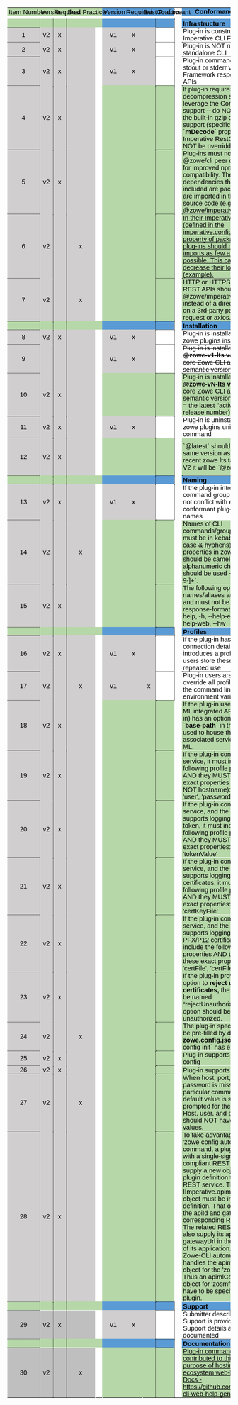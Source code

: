 ---
---

<!-- SPDX-License-Identifier: CC-BY-4.0 -->
<!-- Copyright Contributors to the Zowe project. -->

<style type="text/css">
    .ritz .waffle a {
        color: inherit;
    }

    .ritz .waffle .s31 {
        border-bottom: 1px DOTTED #000000;
        border-right: 1px DOTTED #000000;
        background-color: #5b9bd5;
        text-align: center;
        color: #000000;
        font-family: 'docs-Calibri', Arial;
        font-size: 11pt;
        vertical-align: middle;
        white-space: nowrap;
        direction: ltr;
        padding: 0px 3px 0px 3px;
    }

    .ritz .waffle .s25 {
        border-bottom: 1px DOTTED #000000;
        border-right: 1px DOTTED #000000;
        background-color: #b6d7a8;
        text-align: left;
        color: #000000;
        font-family: 'docs-Calibri', Arial;
        font-size: 11pt;
        vertical-align: bottom;
        white-space: normal;
        overflow: hidden;
        word-wrap: break-word;
        direction: ltr;
        padding: 0px 3px 0px 3px;
    }

    .ritz .waffle .s17 {
        border-bottom: 1px SOLID transparent;
        border-right: 1px SOLID transparent;
        background-color: #d0cece;
        text-align: center;
        color: #000000;
        font-family: 'docs-Calibri', Arial;
        font-size: 11pt;
        vertical-align: middle;
        white-space: nowrap;
        direction: ltr;
        padding: 0px 3px 0px 3px;
    }

    .ritz .waffle .s18 {
        border-bottom: 1px SOLID transparent;
        border-right: 1px SOLID transparent;
        background-color: #ffffff;
        text-align: center;
        color: #000000;
        font-family: 'docs-Calibri', Arial;
        font-size: 11pt;
        vertical-align: middle;
        white-space: nowrap;
        direction: ltr;
        padding: 0px 3px 0px 3px;
    }

    .ritz .waffle .s0 {
        border-left: none;
        border-right: none;
        border-bottom: 1px DOTTED #000000;
        background-color: #b6d7a8;
        text-align: center;
        color: #000000;
        font-family: 'docs-Calibri', Arial;
        font-size: 11pt;
        vertical-align: bottom;
        white-space: nowrap;
        direction: ltr;
        padding: 0px 3px 0px 3px;
    }

    .ritz .waffle .s45 {
        border-bottom: 1px DOTTED #000000;
        border-right: 1px DOTTED #000000;
        background-color: #bfbfbf;
        text-align: center;
        color: #000000;
        font-family: 'docs-Calibri', Arial;
        font-size: 11pt;
        vertical-align: middle;
        white-space: normal;
        overflow: hidden;
        word-wrap: break-word;
        direction: ltr;
        padding: 0px 3px 0px 3px;
    }

    .ritz .waffle .s34 {
        border-bottom: 1px DOTTED #000000;
        border-right: 1px DOTTED #000000;
        background-color: #b6d7a8;
        text-align: left;
        color: #000000;
        font-family: 'docs-Calibri', Arial;
        font-size: 11pt;
        vertical-align: middle;
        white-space: normal;
        overflow: hidden;
        word-wrap: break-word;
        direction: ltr;
        padding: 0px 3px 0px 3px;
    }

    .ritz .waffle .s1 {
        border-left: none;
        border-right: none;
        border-bottom: 1px SOLID transparent;
        background-color: #b6d7a8;
        text-align: center;
        color: #000000;
        font-family: 'docs-Calibri', Arial;
        font-size: 11pt;
        vertical-align: bottom;
        white-space: nowrap;
        direction: ltr;
        padding: 0px 3px 0px 3px;
    }

    .ritz .waffle .s44 {
        border-bottom: 1px DOTTED #000000;
        border-right: 1px DOTTED #000000;
        background-color: #b6d7a8;
        text-align: center;
        font-weight: bold;
        color: #000000;
        font-family: 'docs-Calibri', Arial;
        font-size: 11pt;
        vertical-align: middle;
        white-space: normal;
        overflow: hidden;
        word-wrap: break-word;
        direction: ltr;
        padding: 0px 3px 0px 3px;
    }

    .ritz .waffle .s27 {
        border-bottom: 1px SOLID transparent;
        border-right: 1px DOTTED #000000;
        background-color: #b6d7a8;
        text-align: left;
        color: #000000;
        font-family: 'docs-Calibri', Arial;
        font-size: 11pt;
        vertical-align: middle;
        white-space: nowrap;
        direction: ltr;
        padding: 0px 3px 0px 3px;
    }

    .ritz .waffle .s13 {
        border-bottom: 1px DOTTED #000000;
        border-right: 1px DOTTED #000000;
        background-color: #5b9bd5;
        text-align: left;
        font-weight: bold;
        color: #000000;
        font-family: 'docs-Calibri', Arial;
        font-size: 11pt;
        vertical-align: bottom;
        white-space: nowrap;
        direction: ltr;
        padding: 0px 3px 0px 3px;
    }

    .ritz .waffle .s49 {
        border-bottom: 1px DOTTED #000000;
        border-right: 1px SOLID transparent;
        background-color: #ffffff;
        text-align: center;
        color: #000000;
        font-family: 'docs-Calibri', Arial;
        font-size: 11pt;
        vertical-align: middle;
        white-space: nowrap;
        direction: ltr;
        padding: 0px 3px 0px 3px;
    }

    .ritz .waffle .s23 {
        border-bottom: 1px SOLID transparent;
        border-right: 1px DOTTED #000000;
        background-color: #b6d7a8;
        text-align: center;
        color: #000000;
        font-family: 'docs-Calibri', Arial;
        font-size: 11pt;
        vertical-align: middle;
        white-space: nowrap;
        direction: ltr;
        padding: 0px 3px 0px 3px;
    }

    .ritz .waffle .s24 {
        border-bottom: 1px DOTTED #000000;
        border-right: 1px DOTTED #000000;
        background-color: #b6d7a8;
        text-align: center;
        color: #000000;
        font-family: 'docs-Calibri', Arial;
        font-size: 11pt;
        vertical-align: middle;
        white-space: nowrap;
        direction: ltr;
        padding: 0px 3px 0px 3px;
    }

    .ritz .waffle .s43 {
        border-bottom: 1px SOLID transparent;
        border-right: 1px SOLID transparent;
        background-color: #b6d7a8;
        text-align: left;
        text-decoration: underline;
        -webkit-text-decoration-skip: none;
        text-decoration-skip-ink: none;
        color: #000000;
        font-family: 'docs-Calibri', Arial;
        font-size: 11pt;
        vertical-align: bottom;
        white-space: normal;
        overflow: hidden;
        word-wrap: break-word;
        direction: ltr;
        padding: 0px 3px 0px 3px;
    }

    .ritz .waffle .s48 {
        border-bottom: 1px DOTTED #000000;
        border-right: 1px SOLID transparent;
        background-color: #bfbfbf;
        text-align: center;
        color: #000000;
        font-family: 'docs-Calibri', Arial;
        font-size: 11pt;
        vertical-align: middle;
        white-space: normal;
        overflow: hidden;
        word-wrap: break-word;
        direction: ltr;
        padding: 0px 3px 0px 3px;
    }

    .ritz .waffle .s10 {
        border-bottom: 1px SOLID transparent;
        border-right: 1px SOLID transparent;
        background-color: #5b9bd5;
        text-align: left;
        color: #000000;
        font-family: 'docs-Calibri', Arial;
        font-size: 11pt;
        vertical-align: bottom;
        white-space: nowrap;
        direction: ltr;
        padding: 0px 3px 0px 3px;
    }

    .ritz .waffle .s28 {
        border-bottom: 1px SOLID transparent;
        border-right: 1px SOLID transparent;
        background-color: #b6d7a8;
        text-align: left;
        color: #000000;
        font-family: 'docs-Calibri', Arial;
        font-size: 11pt;
        vertical-align: middle;
        white-space: nowrap;
        direction: ltr;
        padding: 0px 3px 0px 3px;
    }

    .ritz .waffle .s36 {
        border-bottom: 1px SOLID transparent;
        border-right: 1px DOTTED #000000;
        background-color: #ffffff;
        text-align: left;
        color: #000000;
        font-family: 'docs-Calibri', Arial;
        font-size: 11pt;
        vertical-align: bottom;
        white-space: normal;
        overflow: hidden;
        word-wrap: break-word;
        direction: ltr;
        padding: 0px 3px 0px 3px;
    }

    .ritz .waffle .s42 {
        border-bottom: 1px SOLID transparent;
        border-right: 1px DOTTED #000000;
        background-color: #ffffff;
        text-align: left;
        text-decoration: underline;
        -webkit-text-decoration-skip: none;
        text-decoration-skip-ink: none;
        color: #000000;
        font-family: 'docs-Calibri', Arial;
        font-size: 11pt;
        vertical-align: bottom;
        white-space: normal;
        overflow: hidden;
        word-wrap: break-word;
        direction: ltr;
        padding: 0px 3px 0px 3px;
    }

    .ritz .waffle .s38 {
        border-bottom: 1px SOLID transparent;
        border-right: 1px SOLID transparent;
        background-color: #b6d7a8;
        text-align: left;
        color: #000000;
        font-family: 'docs-Calibri', Arial;
        font-size: 11pt;
        vertical-align: bottom;
        white-space: normal;
        overflow: hidden;
        word-wrap: break-word;
        direction: ltr;
        padding: 0px 3px 0px 3px;
    }

    .ritz .waffle .s39 {
        border-bottom: 1px SOLID transparent;
        border-right: 1px SOLID transparent;
        background-color: #ffffff;
        text-align: left;
        color: #000000;
        font-family: 'docs-Calibri', Arial;
        font-size: 11pt;
        vertical-align: middle;
        white-space: nowrap;
        direction: ltr;
        padding: 0px 3px 0px 3px;
    }

    .ritz .waffle .s12 {
        border-bottom: 1px DOTTED #000000;
        border-right: 1px DOTTED #000000;
        background-color: #5b9bd5;
        text-align: center;
        color: #000000;
        font-family: 'docs-Calibri', Arial;
        font-size: 11pt;
        vertical-align: bottom;
        white-space: nowrap;
        direction: ltr;
        padding: 0px 3px 0px 3px;
    }

    .ritz .waffle .s15 {
        border-bottom: 1px DOTTED #000000;
        border-right: 1px DOTTED #000000;
        background-color: #d0cece;
        text-align: center;
        color: #000000;
        font-family: 'docs-Calibri', Arial;
        font-size: 11pt;
        vertical-align: middle;
        white-space: nowrap;
        direction: ltr;
        padding: 0px 3px 0px 3px;
    }

    .ritz .waffle .s30 {
        border-bottom: 1px SOLID transparent;
        border-right: 1px DOTTED #000000;
        background-color: #5b9bd5;
        text-align: left;
        color: #000000;
        font-family: 'docs-Calibri', Arial;
        font-size: 11pt;
        vertical-align: middle;
        white-space: nowrap;
        direction: ltr;
        padding: 0px 3px 0px 3px;
    }

    .ritz .waffle .s19 {
        border-bottom: 1px DOTTED #000000;
        border-right: 1px DOTTED #000000;
        background-color: #ffffff;
        text-align: center;
        color: #000000;
        font-family: 'docs-Calibri', Arial;
        font-size: 11pt;
        vertical-align: middle;
        white-space: nowrap;
        direction: ltr;
        padding: 0px 3px 0px 3px;
    }

    .ritz .waffle .s35 {
        border-bottom: 1px DOTTED #000000;
        border-right: 1px DOTTED #000000;
        background-color: #ffffff;
        text-align: left;
        color: #000000;
        font-family: 'docs-Calibri', Arial;
        font-size: 8pt;
        vertical-align: bottom;
        white-space: normal;
        overflow: hidden;
        word-wrap: break-word;
        direction: ltr;
        padding: 0px 3px 0px 3px;
    }

    .ritz .waffle .s9 {
        border-bottom: 1px SOLID transparent;
        border-right: 1px SOLID transparent;
        background-color: #b6d7a8;
        text-align: left;
        color: #000000;
        font-family: 'docs-Calibri', Arial;
        font-size: 11pt;
        vertical-align: bottom;
        white-space: nowrap;
        direction: ltr;
        padding: 0px 3px 0px 3px;
    }

    .ritz .waffle .s3 {
        border-left: none;
        border-bottom: 1px SOLID transparent;
        background-color: #5b9bd5;
        text-align: center;
        color: #000000;
        font-family: 'docs-Calibri', Arial;
        font-size: 11pt;
        vertical-align: bottom;
        white-space: nowrap;
        direction: ltr;
        padding: 0px 3px 0px 3px;
    }

    .ritz .waffle .s29 {
        border-bottom: 1px SOLID transparent;
        border-right: 1px SOLID transparent;
        background-color: #5b9bd5;
        text-align: left;
        color: #000000;
        font-family: 'docs-Calibri', Arial;
        font-size: 11pt;
        vertical-align: middle;
        white-space: nowrap;
        direction: ltr;
        padding: 0px 3px 0px 3px;
    }

    .ritz .waffle .s2 {
        border-left: none;
        border-right: none;
        border-bottom: 1px SOLID transparent;
        background-color: #5b9bd5;
        text-align: center;
        color: #000000;
        font-family: 'docs-Calibri', Arial;
        font-size: 11pt;
        vertical-align: bottom;
        white-space: nowrap;
        direction: ltr;
        padding: 0px 3px 0px 3px;
    }

    .ritz .waffle .s8 {
        border-bottom: 1px SOLID transparent;
        border-right: 1px DOTTED #000000;
        background-color: #b6d7a8;
        text-align: left;
        color: #000000;
        font-family: 'docs-Calibri', Arial;
        font-size: 11pt;
        vertical-align: bottom;
        white-space: nowrap;
        direction: ltr;
        padding: 0px 3px 0px 3px;
    }

    .ritz .waffle .s47 {
        border-bottom: 1px SOLID transparent;
        border-right: 1px SOLID transparent;
        background-color: #bfbfbf;
        text-align: center;
        color: #000000;
        font-family: 'docs-Calibri', Arial;
        font-size: 11pt;
        vertical-align: middle;
        white-space: normal;
        overflow: hidden;
        word-wrap: break-word;
        direction: ltr;
        padding: 0px 3px 0px 3px;
    }

    .ritz .waffle .s11 {
        border-bottom: 1px SOLID transparent;
        border-right: 1px DOTTED #000000;
        background-color: #5b9bd5;
        text-align: left;
        color: #000000;
        font-family: 'docs-Calibri', Arial;
        font-size: 11pt;
        vertical-align: bottom;
        white-space: nowrap;
        direction: ltr;
        padding: 0px 3px 0px 3px;
    }

    .ritz .waffle .s4 {
        border-right: none;
        border-bottom: 1px SOLID transparent;
        background-color: #5b9bd5;
        text-align: left;
        color: #000000;
        font-family: 'docs-Calibri', Arial;
        font-size: 11pt;
        vertical-align: bottom;
        white-space: nowrap;
        direction: ltr;
        padding: 0px 3px 0px 3px;
    }

    .ritz .waffle .s5 {
        border-left: none;
        border-bottom: 1px DOTTED #000000;
        background-color: #5b9bd5;
        text-align: center;
        color: #000000;
        font-family: 'docs-Calibri', Arial;
        font-size: 11pt;
        vertical-align: bottom;
        white-space: nowrap;
        direction: ltr;
        padding: 0px 3px 0px 3px;
    }

    .ritz .waffle .s14 {
        border-bottom: 1px DOTTED #000000;
        border-right: 1px DOTTED #000000;
        background-color: #5b9bd5;
        text-align: left;
        color: #000000;
        font-family: 'docs-Calibri', Arial;
        font-size: 11pt;
        vertical-align: bottom;
        white-space: nowrap;
        direction: ltr;
        padding: 0px 3px 0px 3px;
    }

    .ritz .waffle .s46 {
        border-bottom: 1px SOLID transparent;
        border-right: 1px DOTTED #000000;
        background-color: #bfbfbf;
        text-align: center;
        color: #000000;
        font-family: 'docs-Calibri', Arial;
        font-size: 11pt;
        vertical-align: middle;
        white-space: normal;
        overflow: hidden;
        word-wrap: break-word;
        direction: ltr;
        padding: 0px 3px 0px 3px;
    }

    .ritz .waffle .s33 {
        border-bottom: 1px DOTTED #000000;
        border-right: 1px DOTTED #000000;
        background-color: #ffffff;
        text-align: left;
        text-decoration: line-through;
        color: #000000;
        font-family: 'docs-Calibri', Arial;
        font-size: 11pt;
        vertical-align: bottom;
        white-space: normal;
        overflow: hidden;
        word-wrap: break-word;
        direction: ltr;
        padding: 0px 3px 0px 3px;
    }

    .ritz .waffle .s20 {
        border-bottom: 1px DOTTED #000000;
        border-right: 1px DOTTED #000000;
        background-color: #ffffff;
        text-align: left;
        color: #000000;
        font-family: 'docs-Calibri', Arial;
        font-size: 11pt;
        vertical-align: bottom;
        white-space: normal;
        overflow: hidden;
        word-wrap: break-word;
        direction: ltr;
        padding: 0px 3px 0px 3px;
    }

    .ritz .waffle .s40 {
        border-bottom: 1px SOLID transparent;
        border-right: 1px DOTTED #000000;
        background-color: #ffffff;
        text-align: left;
        color: #000000;
        font-family: 'docs-Calibri', Arial;
        font-size: 11pt;
        vertical-align: bottom;
        white-space: nowrap;
        direction: ltr;
        padding: 0px 3px 0px 3px;
    }

    .ritz .waffle .s21 {
        border-bottom: 1px DOTTED #000000;
        border-right: 1px DOTTED #000000;
        background-color: #ffffff;
        text-align: left;
        color: #000000;
        font-family: 'docs-Calibri', Arial;
        font-size: 11pt;
        vertical-align: bottom;
        white-space: nowrap;
        direction: ltr;
        padding: 0px 3px 0px 3px;
    }

    .ritz .waffle .s22 {
        border-bottom: 1px SOLID transparent;
        border-right: 1px SOLID transparent;
        background-color: #b6d7a8;
        text-align: center;
        color: #000000;
        font-family: 'docs-Calibri', Arial;
        font-size: 11pt;
        vertical-align: middle;
        white-space: nowrap;
        direction: ltr;
        padding: 0px 3px 0px 3px;
    }

    .ritz .waffle .s7 {
        border-bottom: 1px DOTTED #000000;
        border-right: 1px DOTTED #000000;
        background-color: #b6d7a8;
        text-align: center;
        color: #000000;
        font-family: 'docs-Calibri', Arial;
        font-size: 11pt;
        vertical-align: bottom;
        white-space: nowrap;
        direction: ltr;
        padding: 0px 3px 0px 3px;
    }

    .ritz .waffle .s41 {
        border-bottom: 1px SOLID transparent;
        border-right: 1px SOLID transparent;
        background-color: #ffffff;
        text-align: left;
        text-decoration: underline;
        -webkit-text-decoration-skip: none;
        text-decoration-skip-ink: none;
        color: #1155cc;
        font-family: 'docs-Calibri', Arial;
        font-size: 11pt;
        vertical-align: bottom;
        white-space: normal;
        overflow: hidden;
        word-wrap: break-word;
        direction: ltr;
        padding: 0px 3px 0px 3px;
    }

    .ritz .waffle .s32 {
        border-bottom: 1px DOTTED #000000;
        border-right: 1px DOTTED #000000;
        background-color: #5b9bd5;
        text-align: left;
        font-weight: bold;
        color: #000000;
        font-family: 'docs-Calibri', Arial;
        font-size: 11pt;
        vertical-align: bottom;
        white-space: normal;
        overflow: hidden;
        word-wrap: break-word;
        direction: ltr;
        padding: 0px 3px 0px 3px;
    }

    .ritz .waffle .s6 {
        border-bottom: 1px DOTTED #000000;
        border-right: 1px DOTTED #000000;
        background-color: #5b9bd5;
        text-align: center;
        font-weight: bold;
        color: #000000;
        font-family: 'docs-Calibri', Arial;
        font-size: 11pt;
        vertical-align: middle;
        white-space: nowrap;
        direction: ltr;
        padding: 0px 3px 0px 3px;
    }

    .ritz .waffle .s26 {
        border-bottom: 1px DOTTED #000000;
        border-right: 1px DOTTED #000000;
        background-color: #b6d7a8;
        text-align: left;
        text-decoration: underline;
        -webkit-text-decoration-skip: none;
        text-decoration-skip-ink: none;
        color: #000000;
        font-family: 'docs-Calibri', Arial;
        font-size: 11pt;
        vertical-align: bottom;
        white-space: normal;
        overflow: hidden;
        word-wrap: break-word;
        direction: ltr;
        padding: 0px 3px 0px 3px;
    }

    .ritz .waffle .s16 {
        border-bottom: 1px SOLID transparent;
        border-right: 1px DOTTED #000000;
        background-color: #d0cece;
        text-align: center;
        color: #000000;
        font-family: 'docs-Calibri', Arial;
        font-size: 11pt;
        vertical-align: middle;
        white-space: nowrap;
        direction: ltr;
        padding: 0px 3px 0px 3px;
    }

    .ritz .waffle .s37 {
        border-bottom: 1px DOTTED #000000;
        border-right: 1px SOLID transparent;
        background-color: #b6d7a8;
        text-align: center;
        color: #000000;
        font-family: 'docs-Calibri', Arial;
        font-size: 11pt;
        vertical-align: middle;
        white-space: nowrap;
        direction: ltr;
        padding: 0px 3px 0px 3px;
    }
</style>
<div class="ritz grid-container" dir="ltr">
    <table class="waffle" cellspacing="0" cellpadding="0">
        <tbody>
            <tr style="height: 19px">
                <td class="s0 softmerge">
                    <div class="softmerge-inner" style="width:67px;left:-36px">Item Number</div>
                </td>
                <td class="s1 softmerge">
                    <div class="softmerge-inner" style="width:24px;left:-3px">Version</div>
                </td>
                <td class="s1 softmerge">
                    <div class="softmerge-inner" style="width:24px;left:-3px">Required</div>
                </td>
                <td class="s1 softmerge">
                    <div class="softmerge-inner" style="width:59px;left:-3px">Best Practice</div>
                </td>
                <td class="s1"></td>
                <td class="s2 softmerge">
                    <div class="softmerge-inner" style="width:45px;left:-14px">Version</div>
                </td>
                <td class="s3 softmerge">
                    <div class="softmerge-inner" style="width:34px;left:-3px">Required<br></div>
                </td>
                <td class="s4 softmerge">
                    <div class="softmerge-inner" style="width:23px;left:-1px">Best Practice</div>
                </td>
                <td class="s5 softmerge">
                    <div class="softmerge-inner" style="width:37px;left:-3px">Conformant</div>
                </td>
                <td class="freezebar-cell"></td>
                <td class="s6">Conformance Criteria</td>
                <td class="s6">Notes</td>
            </tr>
            <tr>
                <td class="freezebar-cell"></td>
                <td class="freezebar-cell"></td>
                <td class="freezebar-cell"></td>
                <td class="freezebar-cell"></td>
                <td class="freezebar-cell"></td>
                <td class="freezebar-cell"></td>
                <td class="freezebar-cell"></td>
                <td class="freezebar-cell"></td>
                <td class="freezebar-cell"></td>
                <td class="freezebar-cell"></td>
                <td class="freezebar-cell"></td>
                <td class="freezebar-cell"></td>
            </tr>
            <tr style="height: 19px">
                <td class="s7"></td>
                <td class="s8"></td>
                <td class="s8"></td>
                <td class="s9"></td>
                <td class="s9"></td>
                <td class="s10"></td>
                <td class="s10"></td>
                <td class="s11"></td>
                <td class="s12"></td>
                <td class="freezebar-cell"></td>
                <td class="s13">Infrastructure</td>
                <td class="s14"></td>
            </tr>
            <tr style="height: 19px">
                <td class="s15">1</td>
                <td class="s16">v2</td>
                <td class="s16">x</td>
                <td class="s17"></td>
                <td class="s18"></td>
                <td class="s17">v1</td>
                <td class="s17">x</td>
                <td class="s16"> </td>
                <td class="s19"> </td>
                <td class="freezebar-cell"></td>
                <td class="s20">Plug-in is constructed on the Imperative CLI Framework</td>
                <td class="s21"></td>
            </tr>
            <tr style="height: 19px">
                <td class="s15">2</td>
                <td class="s16">v2</td>
                <td class="s16">x</td>
                <td class="s17"></td>
                <td class="s18"></td>
                <td class="s17">v1</td>
                <td class="s17">x</td>
                <td class="s16"> </td>
                <td class="s19"> </td>
                <td class="freezebar-cell"></td>
                <td class="s20">Plug-in is NOT run as a standalone CLI</td>
                <td class="s21"></td>
            </tr>
            <tr style="height: 19px">
                <td class="s15">3</td>
                <td class="s16">v2</td>
                <td class="s16">x</td>
                <td class="s17"></td>
                <td class="s18"></td>
                <td class="s17">v1</td>
                <td class="s17">x</td>
                <td class="s16"> </td>
                <td class="s19"> </td>
                <td class="freezebar-cell"></td>
                <td class="s20">Plug-in commands write to stdout or stderr via Imperative Framework response.console
                    APIs</td>
                <td class="s21"></td>
            </tr>
            <tr style="height: 19px">
                <td class="s15">4</td>
                <td class="s16">v2</td>
                <td class="s16">x</td>
                <td class="s17"></td>
                <td class="s18"></td>
                <td class="s22"></td>
                <td class="s22"></td>
                <td class="s23"></td>
                <td class="s24"></td>
                <td class="freezebar-cell"></td>
                <td class="s25"><span style="font-size:11pt;font-family:Calibri,Arial;color:#000000;">If plug-in
                        requires gzip decompression support, leverage the Core CLI built-in support -- do NOT opt-out of
                        the built-in gzip decompression support (specifically, the `</span><span
                        style="font-size:11pt;font-family:Calibri,Arial;font-weight:bold;color:#000000;">mDecode</span><span
                        style="font-size:11pt;font-family:Calibri,Arial;color:#000000;">` property of the Imperative
                        RestClient must NOT be overridden).</span></td>
                <td class="s21"></td>
            </tr>
            <tr style="height: 19px">
                <td class="s15">5</td>
                <td class="s16">v2</td>
                <td class="s16">x</td>
                <td class="s17"></td>
                <td class="s18"></td>
                <td class="s22"></td>
                <td class="s22"></td>
                <td class="s23"></td>
                <td class="s24"></td>
                <td class="freezebar-cell"></td>
                <td class="s25">Plug-ins must not have an @zowe/cli peer dependency for improved npm@7 compatibility.
                    The only peer dependencies that should be included are packages which are imported in the
                    plug-in&#39;s source code (e.g., @zowe/imperative).</td>
                <td class="s21"></td>
            </tr>
            <tr style="height: 19px">
                <td class="s15">6</td>
                <td class="s16">v2</td>
                <td class="s16"></td>
                <td class="s17">x</td>
                <td class="s18"></td>
                <td class="s22"></td>
                <td class="s22"></td>
                <td class="s23"></td>
                <td class="s24"></td>
                <td class="freezebar-cell"></td>
                <td class="s26"><a target="_blank" href="https://github.com/zowe/zowe-cli-db2-plugin/pull/53">In their
                        Imperative config file (defined in the imperative.configurationModule property of package.json),
                        plug-ins should make their imports as few and specific as possible. This can significantly
                        decrease their load time (example).</a></td>
                <td class="s21"></td>
            </tr>
            <tr style="height: 19px">
                <td class="s15" dir="ltr">7</td>
                <td class="s16" dir="ltr">v2</td>
                <td class="s16"></td>
                <td class="s17" dir="ltr">x</td>
                <td class="s18"></td>
                <td class="s22"></td>
                <td class="s22"></td>
                <td class="s23"></td>
                <td class="s24"></td>
                <td class="freezebar-cell"></td>
                <td class="s25" dir="ltr">HTTP or HTTPS requests to REST APIs should use the @zowe/imperative RestClient
                    instead of a direct dependency on a 3rd-party package like request or axios.</td>
                <td class="s21"></td>
            </tr>
            <tr style="height: 19px">
                <td class="s24"></td>
                <td class="s27"></td>
                <td class="s27"></td>
                <td class="s28"></td>
                <td class="s28"></td>
                <td class="s29"></td>
                <td class="s29"></td>
                <td class="s30"></td>
                <td class="s31"></td>
                <td class="freezebar-cell"></td>
                <td class="s32">Installation</td>
                <td class="s14"></td>
            </tr>
            <tr style="height: 19px">
                <td class="s15" dir="ltr">8</td>
                <td class="s16">v2</td>
                <td class="s16">x</td>
                <td class="s17"></td>
                <td class="s18"></td>
                <td class="s17">v1</td>
                <td class="s17">x</td>
                <td class="s16"> </td>
                <td class="s19"> </td>
                <td class="freezebar-cell"></td>
                <td class="s20">Plug-in is installable with the zowe plugins install command</td>
                <td class="s21"></td>
            </tr>
            <tr style="height: 19px">
                <td class="s15" dir="ltr">9</td>
                <td class="s16"> </td>
                <td class="s16"></td>
                <td class="s17"></td>
                <td class="s18"></td>
                <td class="s17"> v1</td>
                <td class="s17">x</td>
                <td class="s16"> </td>
                <td class="s19"> </td>
                <td class="freezebar-cell"></td>
                <td class="s33"><span
                        style="font-size:11pt;font-family:Calibri,Arial;text-decoration:line-through;color:#000000;">Plug-in
                        is installable into the </span><span
                        style="font-size:11pt;font-family:Calibri,Arial;font-weight:bold;text-decoration:line-through;color:#000000;">@zowe-v1-lts
                        version</span><span
                        style="font-size:11pt;font-family:Calibri,Arial;text-decoration:line-through;color:#000000;"> of
                        the core Zowe CLI and follows semantic versioning</span></td>
                <td class="s21"></td>
            </tr>
            <tr style="height: 19px">
                <td class="s15" dir="ltr">10</td>
                <td class="s16">v2</td>
                <td class="s16">x</td>
                <td class="s17"></td>
                <td class="s18"></td>
                <td class="s22"> </td>
                <td class="s22"> </td>
                <td class="s23"></td>
                <td class="s24"></td>
                <td class="freezebar-cell"></td>
                <td class="s25"><span style="font-size:11pt;font-family:Calibri,Arial;color:#000000;">Plug-in is
                        installable into the </span><span
                        style="font-size:11pt;font-family:Calibri,Arial;font-weight:bold;color:#000000;">@zowe-vN-lts
                        version</span><span style="font-size:11pt;font-family:Calibri,Arial;color:#000000;"> of the core
                        Zowe CLI and follows semantic versioning (where &quot;N&quot; = the latest &quot;active&quot;
                        LTS release number)</span></td>
                <td class="s21"></td>
            </tr>
            <tr style="height: 19px">
                <td class="s15" dir="ltr">11</td>
                <td class="s16">v2</td>
                <td class="s16">x</td>
                <td class="s17"></td>
                <td class="s18"></td>
                <td class="s17">v1</td>
                <td class="s17">x</td>
                <td class="s16"> </td>
                <td class="s19"> </td>
                <td class="freezebar-cell"></td>
                <td class="s20">Plug-in is uninstallable via the zowe plugins uninstall command</td>
                <td class="s21"></td>
            </tr>
            <tr style="height: 19px">
                <td class="s15" dir="ltr">12</td>
                <td class="s16">v2</td>
                <td class="s16">x</td>
                <td class="s17"></td>
                <td class="s18"></td>
                <td class="s22"></td>
                <td class="s22"></td>
                <td class="s23"></td>
                <td class="s24"></td>
                <td class="freezebar-cell"></td>
                <td class="s34">`@latest` should point to the same version as the most recent zowe lts tag (Note: for V2
                    it will be `@zowe-v2-lts`) </td>
                <td class="s35"><span style="font-size:8pt;font-family:Calibri,Arial;color:#000000;">This will give
                        users options: They can (1) install explicitly from the &quot;N&quot; release using`</span><span
                        style="font-size:8pt;font-family:Calibri,Arial;font-weight:bold;color:#000000;">@zowe-vN-lts</span><span
                        style="font-size:8pt;font-family:Calibri,Arial;color:#000000;">` so that they remain on
                        &quot;N&quot; when `</span><span
                        style="font-size:8pt;font-family:Calibri,Arial;font-weight:bold;color:#000000;">@zowe-vN+1-lts</span><span
                        style="font-size:8pt;font-family:Calibri,Arial;color:#000000;">` becomes available OR (2)
                        install from `</span><span
                        style="font-size:8pt;font-family:Calibri,Arial;font-weight:bold;color:#000000;">@latest`</span><span
                        style="font-size:8pt;font-family:Calibri,Arial;color:#000000;"> and automatically accept new
                        major LTS versions as they are released. Note: </span><span
                        style="font-size:8pt;font-family:Calibri,Arial;font-weight:bold;color:#000000;">@latest</span><span
                        style="font-size:8pt;font-family:Calibri,Arial;color:#000000;"> is the default chosen when a
                        user installs without specifying a tag -- `</span><span
                        style="font-size:8pt;font-family:Calibri,Arial;font-weight:bold;color:#000000;">@next</span><span
                        style="font-size:8pt;font-family:Calibri,Arial;color:#000000;">` is used for validating early
                        access features planned for the next major release</span></td>
            </tr>
            <tr style="height: 19px">
                <td class="s24"></td>
                <td class="s27"></td>
                <td class="s27"></td>
                <td class="s28"></td>
                <td class="s28"></td>
                <td class="s29"></td>
                <td class="s29"></td>
                <td class="s30"></td>
                <td class="s31"></td>
                <td class="freezebar-cell"></td>
                <td class="s32">Naming </td>
                <td class="s14"></td>
            </tr>
            <tr style="height: 19px">
                <td class="s15" dir="ltr">13</td>
                <td class="s16">v2</td>
                <td class="s16">x</td>
                <td class="s17"></td>
                <td class="s18"></td>
                <td class="s17">v1</td>
                <td class="s17">x</td>
                <td class="s16"> </td>
                <td class="s19"> </td>
                <td class="freezebar-cell"></td>
                <td class="s36">If the plug-in introduces a command group name, it does not conflict with existing
                    conformant plug-in group names</td>
                <td class="s21"></td>
            </tr>
            <tr style="height: 19px">
                <td class="s15" dir="ltr">14</td>
                <td class="s16">v2</td>
                <td class="s16"></td>
                <td class="s17">x</td>
                <td class="s18"></td>
                <td class="s22"></td>
                <td class="s22"></td>
                <td class="s23"></td>
                <td class="s37"></td>
                <td class="freezebar-cell"></td>
                <td class="s38">Names of CLI commands/groups/options must be in kebab case (lower case &amp; hyphens).
                    Names of properties in zowe.config.json should be camel case. Only alphanumeric characters should be
                    used - `[a-zA-Z0-9-]+`.</td>
                <td class="s21"></td>
            </tr>
            <tr style="height: 19px">
                <td class="s15" dir="ltr">15</td>
                <td class="s16">v2</td>
                <td class="s16">x</td>
                <td class="s17"></td>
                <td class="s18"></td>
                <td class="s22"></td>
                <td class="s22"></td>
                <td class="s23"></td>
                <td class="s37"></td>
                <td class="freezebar-cell"></td>
                <td class="s38">The following option names/aliases are reserved and must not be used: --dcd,
                    --response-format-json, --rfj, --help, -h, --help-examples, --help-web, --hw </td>
                <td class="s21"></td>
            </tr>
            <tr style="height: 19px">
                <td class="s24"></td>
                <td class="s27"></td>
                <td class="s27"></td>
                <td class="s28"></td>
                <td class="s28"></td>
                <td class="s29"></td>
                <td class="s29"></td>
                <td class="s30"></td>
                <td class="s31"></td>
                <td class="freezebar-cell"></td>
                <td class="s32">Profiles </td>
                <td class="s14"></td>
            </tr>
            <tr style="height: 19px">
                <td class="s15" dir="ltr">16</td>
                <td class="s16">v2</td>
                <td class="s16">x</td>
                <td class="s17"></td>
                <td class="s18"></td>
                <td class="s17">v1</td>
                <td class="s17">x</td>
                <td class="s16"> </td>
                <td class="s19"> </td>
                <td class="freezebar-cell"></td>
                <td class="s20">If the plug-in has unique connection details, it introduces a profile that lets users
                    store these details for repeated use</td>
                <td class="s21"></td>
            </tr>
            <tr style="height: 19px">
                <td class="s15" dir="ltr">17</td>
                <td class="s16">v2</td>
                <td class="s16"></td>
                <td class="s17">x</td>
                <td class="s18"></td>
                <td class="s17">v1</td>
                <td class="s17"> </td>
                <td class="s16">x</td>
                <td class="s19"> </td>
                <td class="freezebar-cell"></td>
                <td class="s36">Plug-in users are able to override all profile settings via the command line and/or
                    environment variables</td>
                <td class="s21"></td>
            </tr>
            <tr style="height: 19px">
                <td class="s15" dir="ltr">18</td>
                <td class="s16">v2</td>
                <td class="s16">x</td>
                <td class="s17"></td>
                <td class="s18"></td>
                <td class="s22"></td>
                <td class="s22"></td>
                <td class="s23"></td>
                <td class="s37"></td>
                <td class="freezebar-cell"></td>
                <td class="s38"><span style="font-size:11pt;font-family:Calibri,Arial;color:#000000;">If the plug-in
                        uses a Zowe API-ML integrated API, it (the plug-in) has an option named `</span><span
                        style="font-size:11pt;font-family:Calibri,Arial;font-weight:bold;color:#000000;">base-path</span><span
                        style="font-size:11pt;font-family:Calibri,Arial;color:#000000;">` in the profile to used to
                        house the path of the associated service in the API ML.</span></td>
                <td class="s21"></td>
            </tr>
            <tr style="height: 19px">
                <td class="s15" dir="ltr">19</td>
                <td class="s16">v2</td>
                <td class="s16">x</td>
                <td class="s17"></td>
                <td class="s39"></td>
                <td class="s22"></td>
                <td class="s22"></td>
                <td class="s23"></td>
                <td class="s37"></td>
                <td class="freezebar-cell"></td>
                <td class="s38">If the plug-in connects to a service, it must include the following profile properties
                    AND they MUST be these exact properties (e.g. host, NOT hostname): &#39;host&#39;, &#39;port&#39;,
                    &#39;user&#39;, &#39;password&#39;</td>
                <td class="s21"></td>
            </tr>
            <tr style="height: 19px">
                <td class="s15" dir="ltr">20</td>
                <td class="s16">v2</td>
                <td class="s16">x</td>
                <td class="s17"></td>
                <td class="s39"></td>
                <td class="s22"></td>
                <td class="s22"></td>
                <td class="s23"></td>
                <td class="s37"></td>
                <td class="freezebar-cell"></td>
                <td class="s38">If the plug-in connects to a service, and the service supports logging in with a token,
                    it must include the following profile properties AND they MUST be these exact properties:
                    &#39;tokenType&#39;, &#39;tokenValue&#39;</td>
                <td class="s21"></td>
            </tr>
            <tr style="height: 19px">
                <td class="s15" dir="ltr">21</td>
                <td class="s16">v2</td>
                <td class="s16">x</td>
                <td class="s17"></td>
                <td class="s39"></td>
                <td class="s22"></td>
                <td class="s22"></td>
                <td class="s23"></td>
                <td class="s37"></td>
                <td class="freezebar-cell"></td>
                <td class="s38">If the plug-in connects to a service, and the service supports logging in with PEM
                    certificates, it must include the following profile properties AND they MUST be these exact
                    properties: &#39;certFile&#39;, &#39;certKeyFile&#39;</td>
                <td class="s21"></td>
            </tr>
            <tr style="height: 19px">
                <td class="s15" dir="ltr">22</td>
                <td class="s16">v2</td>
                <td class="s16">x</td>
                <td class="s17"></td>
                <td class="s39"></td>
                <td class="s22"></td>
                <td class="s22"></td>
                <td class="s23"></td>
                <td class="s37"></td>
                <td class="freezebar-cell"></td>
                <td class="s38">If the plug-in connects to a service, and the service supports logging in with PFX/P12
                    certificates, it must include the following profile properties AND they MUST be these exact
                    properties: &#39;certFile&#39;, &#39;certFilePassphrase&#39;</td>
                <td class="s21"></td>
            </tr>
            <tr style="height: 19px">
                <td class="s15" dir="ltr">23</td>
                <td class="s16">v2</td>
                <td class="s16">x</td>
                <td class="s17"></td>
                <td class="s39"></td>
                <td class="s22"></td>
                <td class="s22"></td>
                <td class="s23"></td>
                <td class="s37"></td>
                <td class="freezebar-cell"></td>
                <td class="s38"><span style="font-size:11pt;font-family:Calibri,Arial;color:#000000;">If the plug-in
                        provides an option to </span><span
                        style="font-size:11pt;font-family:Calibri,Arial;font-weight:bold;color:#000000;">reject
                        untrusted certificates,</span><span
                        style="font-size:11pt;font-family:Calibri,Arial;color:#000000;"> the property must be named
                        “rejectUnauthorized”. CLI option should be reject-unauthorized.</span></td>
                <td class="s40"></td>
            </tr>
            <tr style="height: 19px">
                <td class="s15" dir="ltr">24</td>
                <td class="s16">v2</td>
                <td class="s16"></td>
                <td class="s17">x</td>
                <td class="s39"></td>
                <td class="s22"></td>
                <td class="s22"></td>
                <td class="s23"></td>
                <td class="s37"></td>
                <td class="freezebar-cell"></td>
                <td class="s38"><span style="font-size:11pt;font-family:Calibri,Arial;color:#000000;">The plug-in
                        specifies options to be pre-filled by default in </span><span
                        style="font-size:11pt;font-family:Calibri,Arial;font-weight:bold;color:#000000;">zowe.config.json</span><span
                        style="font-size:11pt;font-family:Calibri,Arial;color:#000000;"> once `zowe config init` has
                        executed</span></td>
                <td class="s41"></td>
            </tr>
            <tr style="height: 19px">
                <td class="s15" dir="ltr">25</td>
                <td class="s16">v2</td>
                <td class="s16">x</td>
                <td class="s17"></td>
                <td class="s39"></td>
                <td class="s22"></td>
                <td class="s22"></td>
                <td class="s23"></td>
                <td class="s37"></td>
                <td class="freezebar-cell"></td>
                <td class="s38">Plug-in supports team-profile config</td>
                <td class="s20">Should work if other conformance criteria are met.</td>
            </tr>
            <tr style="height: 19px">
                <td class="s15" dir="ltr">26</td>
                <td class="s16">v2</td>
                <td class="s16">x</td>
                <td class="s17"></td>
                <td class="s39"></td>
                <td class="s22"></td>
                <td class="s22"></td>
                <td class="s23"></td>
                <td class="s37"></td>
                <td class="freezebar-cell"></td>
                <td class="s38">Plug-in supports base profiles</td>
                <td class="s42"></td>
            </tr>
            <tr style="height: 19px">
                <td class="s15" dir="ltr">27</td>
                <td class="s16">v2</td>
                <td class="s16"></td>
                <td class="s17">x</td>
                <td class="s39"></td>
                <td class="s22"></td>
                <td class="s22"></td>
                <td class="s23"></td>
                <td class="s37"></td>
                <td class="freezebar-cell"></td>
                <td class="s38">When host, port, user, or password is missing for a particular command and no default
                    value is set, the user is prompted for the argument. Host, user, and password should NOT have
                    default values.</td>
                <td class="s43"><a target="_blank"
                        href="https://medium.com/zowe/token-handling-in-zowe-cli-plug-ins-7be0447fc49f">Call
                        ConnectionPropsForSessCfg.addPropsOrPrompt before instantiating Session object<br>See Medium
                        blog</a></td>
            </tr>
            <tr style="height: 19px">
                <td class="s15" dir="ltr">28</td>
                <td class="s16">v2</td>
                <td class="s16">x</td>
                <td class="s17"></td>
                <td class="s39"></td>
                <td class="s22"></td>
                <td class="s22"></td>
                <td class="s23"></td>
                <td class="s37"></td>
                <td class="freezebar-cell"></td>
                <td class="s38">To take advantage of the new &#39;zowe config auto-init&#39; command, a plugin that
                    works with a single-sign-on, APIML-compliant REST service MUST supply a new object within its plugin
                    definition to identify that REST service. The new IImperative.apimlConnLookup object must be in the
                    plugin&#39;s definition. That object includes the apiId and gatewayUrl of the corresponding REST
                    service. The related REST service must also supply its apiId and gatewayUrl in the apiml section of
                    its application.yml definition. Zowe-CLI automatically handles the apimlConnLookup object for the
                    &#39;zosmf&#39; service. Thus an apimlConnLookup object for &#39;zosmf&#39; does not have to be
                    specified within a plugin.</td>
                <td class="s38"></td>
            </tr>
            <tr style="height: 19px">
                <td class="s44"></td>
                <td class="s27"></td>
                <td class="s27"></td>
                <td class="s28"></td>
                <td class="s28"></td>
                <td class="s29"></td>
                <td class="s29"></td>
                <td class="s30"></td>
                <td class="s31"></td>
                <td class="freezebar-cell"></td>
                <td class="s32">Support</td>
                <td class="s14"></td>
            </tr>
            <tr style="height: 19px">
                <td class="s45" dir="ltr">29</td>
                <td class="s46">v2</td>
                <td class="s46">x</td>
                <td class="s47"></td>
                <td class="s18"></td>
                <td class="s17">v1</td>
                <td class="s17">x</td>
                <td class="s16"></td>
                <td class="s19"></td>
                <td class="freezebar-cell"></td>
                <td class="s20">Submitter describes how Support is provided and Support details are clearly documented
                </td>
                <td class="s21"></td>
            </tr>
            <tr style="height: 19px">
                <td class="s44"></td>
                <td class="s27"></td>
                <td class="s27"></td>
                <td class="s28"></td>
                <td class="s28"></td>
                <td class="s29"></td>
                <td class="s29"></td>
                <td class="s30"></td>
                <td class="s31"></td>
                <td class="freezebar-cell"></td>
                <td class="s32">Documentation</td>
                <td class="s14"></td>
            </tr>
            <tr style="height: 19px">
                <td class="s45" dir="ltr">30</td>
                <td class="s45">v2</td>
                <td class="s45"></td>
                <td class="s48">x</td>
                <td class="s49"></td>
                <td class="s37"></td>
                <td class="s37"></td>
                <td class="s24"></td>
                <td class="s24"></td>
                <td class="freezebar-cell"></td>
                <td class="s26"><a target="_blank" href="https://github.com/zowe/zowe-cli-web-help-generator">Plug-in
                        command help is contributed to this repo for the purpose of hosting the ecosystem web-help on
                        Zowe Docs - https://github.com/zowe/zowe-cli-web-help-generator</a></td>
                <td class="s25"></td>
            </tr>
        </tbody>
    </table>
</div>